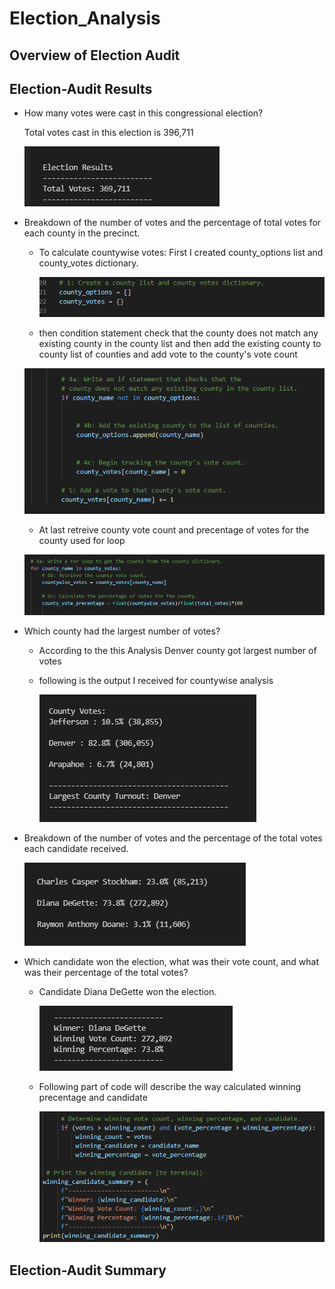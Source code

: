 # Election_Analysis

## Overview of Election Audit


## Election-Audit Results
- How many votes were cast in this congressional election?
  
  Total votes cast in this election is 396,711
  
  ![](Resources/images/Total_votes.JPG)
  
 - Breakdown of the number of votes and the percentage of total votes for each county in the precinct.
   - To calculate countywise votes:
     First I created county_options list and county_votes dictionary.
     
     ![](Resources/images/county1.png)
     
    - then condition statement check that the county does not match any existing county in the county list and then add the existing county to county list  of counties and add vote to the county's vote count
     
    
     ![](Resources/images/county2.PNG)
     
     - At last retreive county vote count and precentage of votes for the county used for loop
     
     ![](Resources/images/county3.PNG)
     
  - Which county had the largest number of votes?
    - According to the this Analysis Denver county got largest number of votes
    - following is the output I received for countywise analysis
    
       ![](Resources/images/county_votes.JPG)
       
   - Breakdown of the number of votes and the percentage of the total votes each candidate received.
     
     ![](Resources/images/Candidate_votes.png)
    
    
   - Which candidate won the election, what was their vote count, and what was their percentage of the total votes?
      
      - Candidate Diana DeGette won the election.
      
        ![](Resources/images/Winning_CandidateOutput.png) 
        
       - Following part of code will describe the way calculated winning precentage and candidate
       
         ![](Resources/images/Winning_CandidateCode.png)
         
 ## Election-Audit Summary
     
